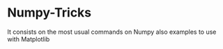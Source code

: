 # Numpy-Tricks
It consists on the most usual commands on Numpy also examples to use with Matplotlib
